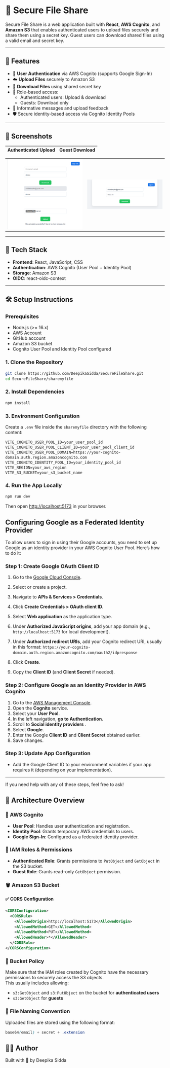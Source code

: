 # 🔐 Secure File Share

Secure File Share is a web application built with **React**, **AWS Cognito**, and **Amazon S3** that enables authenticated users to upload files securely and share them using a secret key. Guest users can download shared files using a valid email and secret key.

---

## 🚀 Features

- 🔐 **User Authentication** via AWS Cognito (supports Google Sign-In)
- ☁️ **Upload Files** securely to Amazon S3
- 🔑 **Download Files** using shared secret key
- 👤 Role-based access:
  - Authenticated users: Upload & download
  - Guests: Download only
- 💬 Informative messages and upload feedback
- 🛡️ Secure identity-based access via Cognito Identity Pools

---

## 📸 Screenshots

| Authenticated Upload | Guest Download |
|----------------------|----------------|
<table>
  <tr>
    <td><img src="sharemyfile/images/owner.png" alt="Upload Screenshot" width="300"/></td>
    <td><img src="sharemyfile/images/guest.png" alt="Download Screenshot" width="300"/></td>
  </tr>
</table>


---

## 🧩 Tech Stack

- **Frontend**: React, JavaScript, CSS
- **Authentication**: AWS Cognito (User Pool + Identity Pool)
- **Storage**: Amazon S3
- **OIDC**: react-oidc-context

---

## 🛠️ Setup Instructions

### Prerequisites

- Node.js (>= 16.x)
- AWS Account
- GitHub account
- Amazon S3 bucket
- Cognito User Pool and Identity Pool configured

### 1. Clone the Repository

```bash
git clone https://github.com/DeepikaSidda/SecureFileShare.git
cd SecureFileShare/sharemyfile

```
### 2. Install Dependencies

```bash
npm install
```
### 3. Environment Configuration

Create a `.env` file inside the `sharemyfile` directory with the following content:

```env
VITE_COGNITO_USER_POOL_ID=your_user_pool_id
VITE_COGNITO_USER_POOL_CLIENT_ID=your_user_pool_client_id
VITE_COGNITO_USER_POOL_DOMAIN=https://your-cognito-domain.auth.region.amazoncognito.com
VITE_COGNITO_IDENTITY_POOL_ID=your_identity_pool_id
VITE_REGION=your_aws_region
VITE_S3_BUCKET=your_s3_bucket_name
```
### 4. Run the App Locally 

```bash
npm run dev
```
Then open [http://localhost:5173](http://localhost:5173) in your browser.

## Configuring Google as a Federated Identity Provider

To allow users to sign in using their Google accounts, you need to set up Google as an identity provider in your AWS Cognito User Pool. Here’s how to do it:

### Step 1: Create Google OAuth Client ID

1. Go to the [Google Cloud Console](https://console.cloud.google.com/).
2. Select or create a project.
3. Navigate to **APIs & Services > Credentials**.
4. Click **Create Credentials > OAuth client ID**.
5. Select **Web application** as the application type.
6. Under **Authorized JavaScript origins**, add your app domain (e.g., `http://localhost:5173` for local development).
7. Under **Authorized redirect URIs**, add your Cognito redirect URI, usually in this format:
`https://your-cognito-domain.auth.region.amazoncognito.com/oauth2/idpresponse`

9. Click **Create**.
10. Copy the **Client ID** (and **Client Secret** if needed).

### Step 2: Configure Google as an Identity Provider in AWS Cognito

1. Go to the [AWS Management Console](https://aws.amazon.com/console/).
2. Open the **Cognito** service.
3. Select your **User Pool**.
4. In the left navigation, **go to Authentication**.
5. Scroll to **Social identity providers** .
6. Select **Google**.
7. Enter the Google **Client ID** and **Client Secret** obtained earlier.
8. Save changes.

### Step 3: Update App Configuration

- Add the Google Client ID to your environment variables if your app requires it (depending on your implementation).

---

If you need help with any of these steps, feel free to ask!

## 🧠 Architecture Overview

### 🔐 AWS Cognito
- **User Pool**: Handles user authentication and registration.
- **Identity Pool**: Grants temporary AWS credentials to users.
- **Google Sign-In**: Configured as a federated identity provider.

### 📜 IAM Roles & Permissions
- **Authenticated Role**: Grants permissions to `PutObject` and `GetObject` in the S3 bucket.
- **Guest Role**: Grants read-only `GetObject` permission.

### 🪣 Amazon S3 Bucket

#### ✅ CORS Configuration

```xml
<CORSConfiguration>
  <CORSRule>
    <AllowedOrigin>http://localhost:5173</AllowedOrigin>
    <AllowedMethod>GET</AllowedMethod>
    <AllowedMethod>PUT</AllowedMethod>
    <AllowedHeader>*</AllowedHeader>
  </CORSRule>
</CORSConfiguration>
```
### 🔐 Bucket Policy

Make sure that the IAM roles created by Cognito have the necessary permissions to securely access the S3 objects.  
This usually includes allowing:

- `s3:GetObject` and `s3:PutObject` on the bucket for **authenticated users**  
- `s3:GetObject` for **guests**

### 📂 File Naming Convention

Uploaded files are stored using the following format:

```scss
base64(email) + secret + .extension
```
## 🙋‍♀️ Author

Built with 💙 by Deepika Sidda

